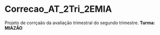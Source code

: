 # Correcao_AT_2Tri_2EMIA

Projeto de corrçaão da avaliação trimestral do segundo trimestre. **Turma: MIAZÃO**
